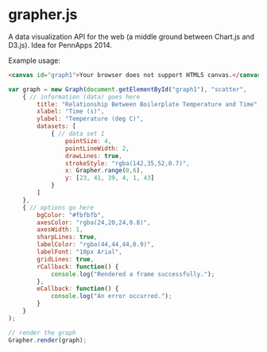 grapher.js
==========

A data visualization API for the web (a middle ground between Chart.js and D3.js). Idea for PennApps 2014.

Example usage: 
```HTML
<canvas id="graph1">Your browser does not support HTML5 canvas.</canvas>
```
```JavaScript
var graph = new Graph(document.getElementById("graph1"), "scatter",
	{ // information (data) goes here
		title: "Relationship Between Boilerplate Temperature and Time",
		xlabel: "Time (s)",
		ylabel: "Temperature (deg C)",
		datasets: [
			{ // data set 1
				pointSize: 4,
				pointLineWidth: 2,
				drawLines: true,
				strokeStyle: "rgba(142,35,52,0.7)",
				x: Grapher.range(0,6),
				y: [23, 41, 39, 4, 1, 43]
			}
		]
	},
	{ // options go here
		bgColor: "#fbfbfb",
		axesColor: "rgba(24,20,24,0.8)",
		axesWidth: 1,
		sharpLines: true,
		labelColor: "rgba(44,44,44,0.9)",
		labelFont: "10px Arial",
		gridLines: true,
		rCallback: function() { 
			console.log("Rendered a frame successfully.");
		},
		eCallback: function() {
			console.log("An error occurred.");
		}
	}
);

// render the graph
Grapher.render(graph);
```
